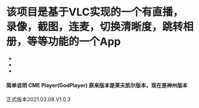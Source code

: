 # 该项目是基于VLC实现的一个有直播，录像，截图，连麦，切换清晰度，跳转相册，等等功能的一个App


*
*
*
#### 简单说明  CME Player(GodPlayer)    原来版本是莱夫凯尔版本，现在是神州版本
正式版本2021.03.08.V1.0.3



